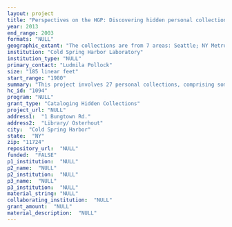 ```yaml
--- 
layout: project 
title: "Perspectives on the HGP: Discovering hidden personal collections documenting the origins and development of the Human Genome Project in the U.S."
year: 2013
end_range: 2003
formats: "NULL"
geographic_extant: "The collections are from 7 areas: Seattle; NY Metro; Boston; CA; Houston; Denver; and Wisconsin. Most of the collections' owners will consider donating."
institution: "Cold Spring Harbor Laboratory"
institution_type: "NULL"
primary_contact: "Ludmila Pollock"
size: "185 linear feet"
start_range: "1980"
summary: "This project involves 27 personal collections, comprising some 185 lf of physical material and ~15GB of electronic material related to HGP. Among the individuals who created these collections are the developers of many methods/devices that were critical to the HGP; key leaders of the HGP; those instrumental in formulating genome policy and disseminating knowledge about the HGP; and specialists in the ethical, legal, and social implications (ELSI) of genome research. The creators of the collections are life scientists: Norman G. Anderson, David Botstein, Patrick O. Brown, Charles Cantor, George Church, Helen Donis-Keller, Russell Doolittle, Dick McCombie, David L. Nelson, Harry Noller, Maynard Olson, Gerry Rubin, David C. Schwartz, Jim Sikela, Lloyd Smith, Ignacio Tinoco, and James Weber; computer scientists David Haussler and Jim Kent; and government administrators: Elbert Branscomb, Charles DeLisi, and Ari Patrinos; ELSI specialists: Reid Adler and Thomas Murray; and authors/journalists: Daniel Kevles and Nicholas Wade. The materials include: correspondence about the HGP, such as letters, memos, and emails; meeting materials, such as presentations, notes, and hand-outs; workshop materials, such as research materials, notes, and transcripts; scientific research materials, such as lab notebooks, raw data, and grant applications; public relations material, such as press releases and videos; and book materials, such as notes from interviews."
hc_id: "1094"
program: "NULL"
grant_type: "Cataloging Hidden Collections"
project_url: "NULL"
address1:  "1 Bungtown Rd."
address2:  "Library/ Osterhout"
city:  "Cold Spring Harbor"
state:  "NY"
zip: "11724"
repository_url:  "NULL"
funded:  "FALSE"
p1_institution:  "NULL"
p2_name:  "NULL"
p2_institution:  "NULL"
p3_name:  "NULL"
p3_institution:  "NULL"
material_string: "NULL"
collaborating_institution:  "NULL"
grant_amount:  "NULL"
material_description:  "NULL"
---
```

